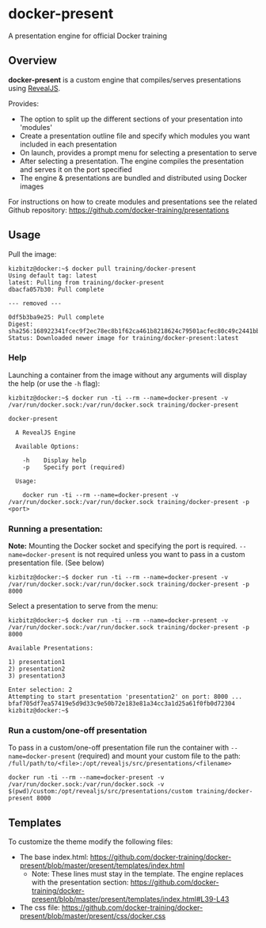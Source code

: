 # docker-present

A presentation engine for official Docker training

## Overview

**docker-present** is a custom engine that compiles/serves presentations using [RevealJS](https://github.com/hakimel/reveal.js/).

Provides:

- The option to split up the different sections of your presentation into 'modules'
- Create a presentation outline file and specify which modules you want included in each presentation
- On launch, provides a prompt menu for selecting a presentation to serve
- After selecting a presentation. The engine compiles the presentation and serves it on the port specified
- The engine & presentations are bundled and distributed using Docker images

For instructions on how to create modules and presentations see the related Github repository: https://github.com/docker-training/presentations

## Usage

Pull the image:

```
kizbitz@docker:~$ docker pull training/docker-present
Using default tag: latest
latest: Pulling from training/docker-present
dbacfa057b30: Pull complete

--- removed ---

0df5b3ba9e25: Pull complete
Digest: sha256:168922341fcec9f2ec78ec8b1f62ca461b8218624c79501acfec80c49c2441bb
Status: Downloaded newer image for training/docker-present:latest
```

### Help

Launching a container from the image without any arguments will display the help (or use the `-h` flag):

```
kizbitz@docker:~$ docker run -ti --rm --name=docker-present -v /var/run/docker.sock:/var/run/docker.sock training/docker-present

docker-present

  A RevealJS Engine

  Available Options:

    -h    Display help
    -p    Specify port (required)

  Usage:

    docker run -ti --rm --name=docker-present -v /var/run/docker.sock:/var/run/docker.sock training/docker-present -p <port>
```

### Running a presentation:

**Note:** Mounting the Docker socket and specifying the port is required. `--name=docker-present` is not required unless you want to pass in a custom presentation file. (See below)

```
kizbitz@docker:~$ docker run -ti --rm --name=docker-present -v /var/run/docker.sock:/var/run/docker.sock training/docker-present -p 8000
```

Select a presentation to serve from the menu:

```
kizbitz@docker:~$ docker run -ti --rm --name=docker-present -v /var/run/docker.sock:/var/run/docker.sock training/docker-present -p 8000

Available Presentations:

1) presentation1
2) presentation2
3) presentation3

Enter selection: 2
Attempting to start presentation 'presentation2' on port: 8000 ...
bfaf705df7ea57419e5d9d33c9e50b72e183e81a34cc3a1d25a61f0fb0d72304
kizbitz@docker:~$
```

### Run a custom/one-off presentation

To pass in a custom/one-off presentation file run the container with `--name=docker-present` (required) and mount your custom file to the path: `/full/path/to/<file>:/opt/revealjs/src/presentations/<filename>` 
```
docker run -ti --rm --name=docker-present -v /var/run/docker.sock:/var/run/docker.sock -v $(pwd)/custom:/opt/revealjs/src/presentations/custom training/docker-present 8000
```

## Templates

To customize the theme modify the following files:

- The base index.html: https://github.com/docker-training/docker-present/blob/master/present/templates/index.html
  - Note: These lines must stay in the template. The engine replaces with the presentation section: https://github.com/docker-training/docker-present/blob/master/present/templates/index.html#L39-L43
- The css file: https://github.com/docker-training/docker-present/blob/master/present/css/docker.css